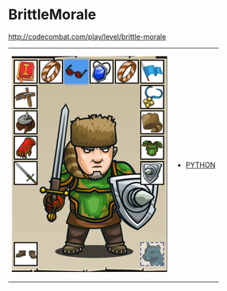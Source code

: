 # BrittleMorale 

http://codecombat.com/play/level/brittle-morale
<table>
<tr>
<td>

![Hero Picture](hero.png?raw=true "Hero Picture")

</td>
<td>
<ul>
<li>

[PYTHON](BrittleMorale.py)

</li>
</td>
</tr>
<table>